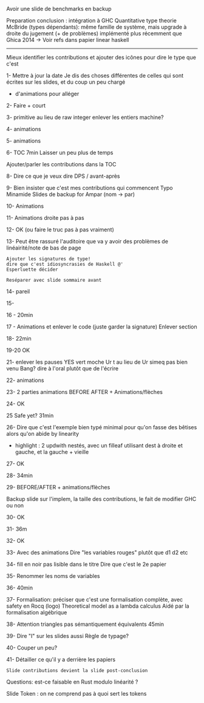 Avoir une slide de benchmarks en backup

Preparation conclusion : intégration à GHC
Quantitative type theorie McBride (types dépendants): même famille de système, mais upgrade à droite du jugement (+ de problèmes)
implémenté plus récemment que Ghica 2014 -> Voir refs dans papier linear haskell

----------

Mieux identifier les contributions et ajouter des icônes pour dire le type que c'est

1- Mettre à jour la date
 Je dis des choses différentes de celles qui sont écrites sur les slides, et du coup un peu chargé

+ d'animations pour alléger

2- Faire + court

3- primitive au lieu de raw integer
   enlever les entiers machine?

4- animations

5- animations

6- TOC 7min
   Laisser un peu plus de temps

   Ajouter/parler les contributions dans la TOC

8- Dire ce que je veux dire DPS / avant-après

9- Bien insister que c'est mes contributions qui commencent
    Typo Minamide
Slides de backup for Ampar (nom -> par)

10- Animations

11- Animations droite pas à pas

12- OK (ou faire le truc pas à pas vraiment)

13- Peut être rassuré l'auditoire que va y avoir des problèmes de linéairité/note de bas de page

    Ajouter les signatures de type!
    dire que c'est idiosyncrasies de Haskell @'
    Esperluette décider

    Reséparer avec slide sommaire avant

14- pareil

15- 

16 - 20min

17 - Animations et enlever le code (juste garder la signature)
     Enlever section

18- 22min

19-20 OK

21- enlever les pauses
    YES vert moche
    Ur t au lieu de Ur
    simeq pas bien venu
    Bang? dire à l'oral plutôt que de l'écrire

22- animations

23- 2 parties animations
    BEFORE AFTER + Animations/flèches

24- OK

25 Safe yet? 31min

26- Dire que c'est l'exemple bien typé minimal pour qu'on fasse des bêtises alors qu'on abide by linearity
  + highlight : 2 updwith nestés, avec un filleaf utilisant dest à droite et gauche, et la gauche + vieille
  
27- OK

28- 34min

29- BEFORE/AFTER + animations/flèches

Backup slide sur l'implem, la taille des contributions, le fait de modifier GHC ou non

30- OK

31- 36m

32- OK

33- Avec des animations
    Dire "les variables rouges" plutôt que d1 d2 etc

34- fill en noir pas lisible dans le titre
    Dire que c'est le 2e papier

35- Renommer les noms de variables

36- 40min

37- Formalisation: préciser que c'est une formalisation complète, avec safety en Rocq (logo)
    Theoretical model as a lambda calculus
    Aidé par la formalisation algébrique

38- Attention triangles pas sémantiquement équivalents
    45min

39- Dire "I" sur les slides aussi
    Règle de typage?

40- Couper un peu?

41- Détailler ce qu'il y a derrière les papiers

    Slide contributions devient la slide post-conclusion


Questions: est-ce faisable en Rust modulo linéarité ?


Slide Token : on ne comprend pas à quoi sert les tokens
